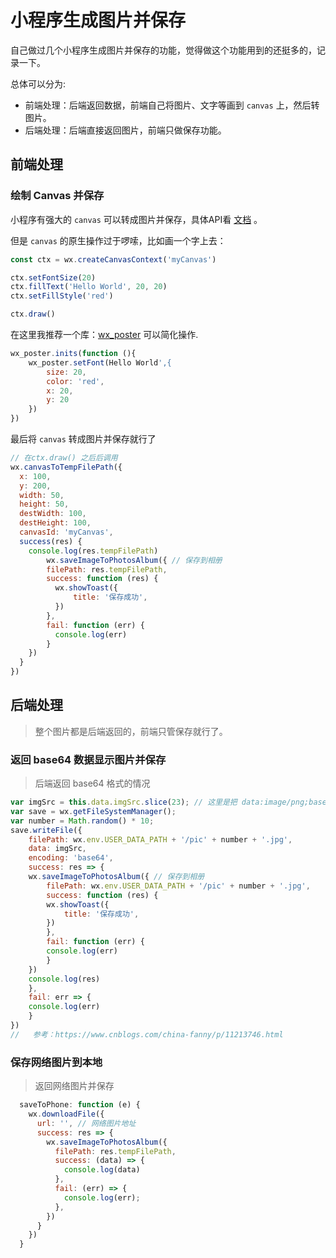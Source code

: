 # 小程序生成图片并保存
自己做过几个小程序生成图片并保存的功能，觉得做这个功能用到的还挺多的，记录一下。

总体可以分为:
- 前端处理：后端返回数据，前端自己将图片、文字等画到 `canvas` 上，然后转图片。
- 后端处理：后端直接返回图片，前端只做保存功能。

## 前端处理
### 绘制 Canvas 并保存
小程序有强大的 `canvas` 可以转成图片并保存，具体API看 [文档](https://developers.weixin.qq.com/miniprogram/dev/component/canvas.html) 。

但是 `canvas` 的原生操作过于啰嗦，比如画一个字上去：
``` js
const ctx = wx.createCanvasContext('myCanvas')

ctx.setFontSize(20)
ctx.fillText('Hello World', 20, 20)
ctx.setFillStyle('red')

ctx.draw()
```

在这里我推荐一个库：[wx_poster](https://github.com/LaoCheng-cjs/wx_poster) 可以简化操作.
``` js
wx_poster.inits(function (){ 
    wx_poster.setFont(Hello World',{
        size: 20,
        color: 'red',
        x: 20,
        y: 20
    })
})
```

最后将 `canvas` 转成图片并保存就行了
``` js
// 在ctx.draw() 之后后调用
wx.canvasToTempFilePath({
  x: 100,
  y: 200,
  width: 50,
  height: 50,
  destWidth: 100,
  destHeight: 100,
  canvasId: 'myCanvas',
  success(res) {
    console.log(res.tempFilePath)
        wx.saveImageToPhotosAlbum({ // 保存到相册
        filePath: res.tempFilePath,
        success: function (res) {
          wx.showToast({
              title: '保存成功',
          })
        },
        fail: function (err) {
          console.log(err)
        }
    })
  }
})
```


## 后端处理

> 整个图片都是后端返回的，前端只管保存就行了。

### 返回 base64 数据显示图片并保存
> 后端返回 base64 格式的情况

``` js
var imgSrc = this.data.imgSrc.slice(23); // 这里是把 data:image/png;base64,  这一段去除）
var save = wx.getFileSystemManager();
var number = Math.random() * 10;
save.writeFile({
    filePath: wx.env.USER_DATA_PATH + '/pic' + number + '.jpg',
    data: imgSrc,
    encoding: 'base64',
    success: res => {
    wx.saveImageToPhotosAlbum({ // 保存到相册
        filePath: wx.env.USER_DATA_PATH + '/pic' + number + '.jpg',
        success: function (res) {
        wx.showToast({
            title: '保存成功',
        })
        },
        fail: function (err) {
        console.log(err)
        }
    })
    console.log(res)
    },
    fail: err => {
    console.log(err)
    }
})
//   参考：https://www.cnblogs.com/china-fanny/p/11213746.html

```

### 保存网络图片到本地

> 返回网络图片并保存
 
``` js
  saveToPhone: function (e) {
    wx.downloadFile({
      url: '', // 网络图片地址
      success: res => {
        wx.saveImageToPhotosAlbum({
          filePath: res.tempFilePath,
          success: (data) => {
            console.log(data)
          },
          fail: (err) => {
            console.log(err);
          },
        })
      }
    })
  }
```